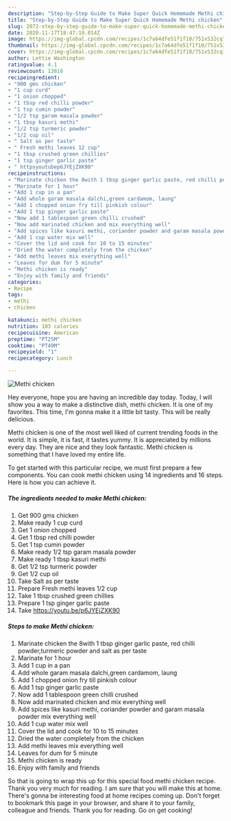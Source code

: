```yaml
---
description: "Step-by-Step Guide to Make Super Quick Homemade Methi chicken"
title: "Step-by-Step Guide to Make Super Quick Homemade Methi chicken"
slug: 2072-step-by-step-guide-to-make-super-quick-homemade-methi-chicken
date: 2020-11-17T18:47:19.014Z
image: https://img-global.cpcdn.com/recipes/1c7a64dfe51f1f10/751x532cq70/methi-chicken-recipe-main-photo.jpg
thumbnail: https://img-global.cpcdn.com/recipes/1c7a64dfe51f1f10/751x532cq70/methi-chicken-recipe-main-photo.jpg
cover: https://img-global.cpcdn.com/recipes/1c7a64dfe51f1f10/751x532cq70/methi-chicken-recipe-main-photo.jpg
author: Lettie Washington
ratingvalue: 4.1
reviewcount: 13816
recipeingredient:
- "900 gms chicken"
- "1 cup curd"
- "1 onion chopped"
- "1 tbsp red chilli powder"
- "1 tsp cumin powder"
- "1/2 tsp garam masala powder"
- "1 tbsp kasuri methi"
- "1/2 tsp turmeric powder"
- "1/2 cup oil"
- " Salt as per taste"
- " Fresh methi leaves 12 cup"
- "1 tbsp crushed green chillies"
- "1 tsp ginger garlic paste"
- " httpsyoutubep6JYEjZXK90"
recipeinstructions:
- "Marinate chicken the 8with 1 tbsp ginger garlic paste, red chilli powder,turmeric powder and salt as per taste"
- "Marinate for 1 hour"
- "Add 1 cup in a pan"
- "Add whole garam masala dalchi,green cardamom, laung"
- "Add 1 chopped onion fry till pinkish colour"
- "Add 1 tsp ginger garlic paste"
- "Now add 1 tablespoon green chilli crushed"
- "Now add marinated chicken and mix everything well"
- "Add spices like kasuri methi, coriander powder and garam masala powder mix everything well"
- "Add 1 cup water mix well"
- "Cover the lid and cook for 10 to 15 minutes"
- "Dried the water completely from the chicken"
- "Add methi leaves mix everything well"
- "Leaves for dum for 5 minute"
- "Methi chicken is ready"
- "Enjoy with family and friends"
categories:
- Recipe
tags:
- methi
- chicken

katakunci: methi chicken 
nutrition: 103 calories
recipecuisine: American
preptime: "PT25M"
cooktime: "PT49M"
recipeyield: "1"
recipecategory: Lunch

---
```



![Methi chicken](https://img-global.cpcdn.com/recipes/1c7a64dfe51f1f10/751x532cq70/methi-chicken-recipe-main-photo.jpg)

Hey everyone, hope you are having an incredible day today. Today, I will show you a way to make a distinctive dish, methi chicken. It is one of my favorites. This time, I'm gonna make it a little bit tasty. This will be really delicious.

Methi chicken is one of the most well liked of current trending foods in the world. It is simple, it is fast, it tastes yummy. It is appreciated by millions every day. They are nice and they look fantastic. Methi chicken is something that I have loved my entire life.




To get started with this particular recipe, we must first prepare a few components. You can cook methi chicken using 14 ingredients and 16 steps. Here is how you can achieve it.

<!--inarticleads1-->

##### The ingredients needed to make Methi chicken:

1. Get 900 gms chicken
1. Make ready 1 cup curd
1. Get 1 onion chopped
1. Get 1 tbsp red chilli powder
1. Get 1 tsp cumin powder
1. Make ready 1/2 tsp garam masala powder
1. Make ready 1 tbsp kasuri methi
1. Get 1/2 tsp turmeric powder
1. Get 1/2 cup oil
1. Take  Salt as per taste
1. Prepare  Fresh methi leaves 1/2 cup
1. Take 1 tbsp crushed green chillies
1. Prepare 1 tsp ginger garlic paste
1. Take  https://youtu.be/p6JYEjZXK90




<!--inarticleads2-->

##### Steps to make Methi chicken:

1. Marinate chicken the 8with 1 tbsp ginger garlic paste, red chilli powder,turmeric powder and salt as per taste
1. Marinate for 1 hour
1. Add 1 cup in a pan
1. Add whole garam masala dalchi,green cardamom, laung
1. Add 1 chopped onion fry till pinkish colour
1. Add 1 tsp ginger garlic paste
1. Now add 1 tablespoon green chilli crushed
1. Now add marinated chicken and mix everything well
1. Add spices like kasuri methi, coriander powder and garam masala powder mix everything well
1. Add 1 cup water mix well
1. Cover the lid and cook for 10 to 15 minutes
1. Dried the water completely from the chicken
1. Add methi leaves mix everything well
1. Leaves for dum for 5 minute
1. Methi chicken is ready
1. Enjoy with family and friends




So that is going to wrap this up for this special food methi chicken recipe. Thank you very much for reading. I am sure that you will make this at home. There's gonna be interesting food at home recipes coming up. Don't forget to bookmark this page in your browser, and share it to your family, colleague and friends. Thank you for reading. Go on get cooking!
